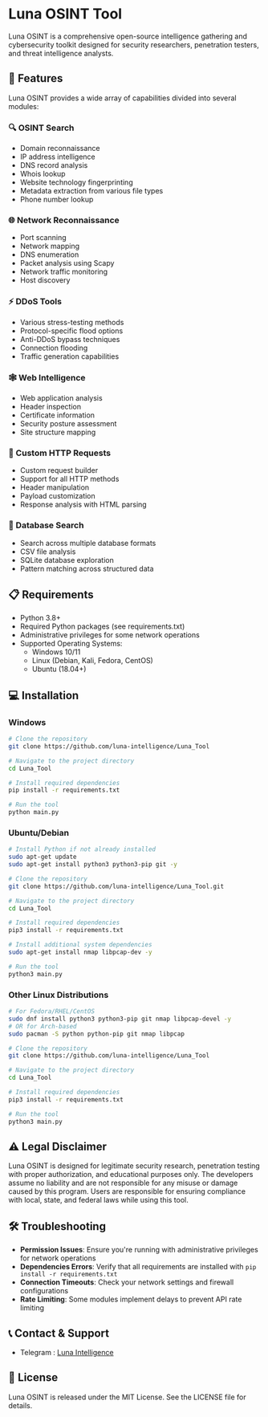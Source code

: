 # Luna OSINT Tool

Luna OSINT is a comprehensive open-source intelligence gathering and cybersecurity toolkit designed for security researchers, penetration testers, and threat intelligence analysts.

## 🌟 Features

Luna OSINT provides a wide array of capabilities divided into several modules:

### 🔍 OSINT Search
- Domain reconnaissance
- IP address intelligence
- DNS record analysis
- Whois lookup
- Website technology fingerprinting
- Metadata extraction from various file types
- Phone number lookup

### 🌐 Network Reconnaissance
- Port scanning
- Network mapping
- DNS enumeration
- Packet analysis using Scapy
- Network traffic monitoring
- Host discovery

### ⚡ DDoS Tools
- Various stress-testing methods
- Protocol-specific flood options
- Anti-DDoS bypass techniques
- Connection flooding
- Traffic generation capabilities

### 🕸️ Web Intelligence
- Web application analysis
- Header inspection
- Certificate information
- Security posture assessment
- Site structure mapping

### 🔄 Custom HTTP Requests
- Custom request builder
- Support for all HTTP methods
- Header manipulation
- Payload customization
- Response analysis with HTML parsing

### 💾 Database Search
- Search across multiple database formats
- CSV file analysis
- SQLite database exploration
- Pattern matching across structured data

## 📋 Requirements

- Python 3.8+
- Required Python packages (see requirements.txt)
- Administrative privileges for some network operations
- Supported Operating Systems:
  - Windows 10/11
  - Linux (Debian, Kali, Fedora, CentOS)
  - Ubuntu (18.04+)

## 💻 Installation

### Windows

```bash
# Clone the repository
git clone https://github.com/luna-intelligence/Luna_Tool

# Navigate to the project directory
cd Luna_Tool

# Install required dependencies
pip install -r requirements.txt

# Run the tool
python main.py
```

### Ubuntu/Debian

```bash
# Install Python if not already installed
sudo apt-get update
sudo apt-get install python3 python3-pip git -y

# Clone the repository
git clone https://github.com/luna-intelligence/Luna_Tool.git

# Navigate to the project directory
cd Luna_Tool

# Install required dependencies
pip3 install -r requirements.txt

# Install additional system dependencies
sudo apt-get install nmap libpcap-dev -y

# Run the tool
python3 main.py
```

### Other Linux Distributions

```bash
# For Fedora/RHEL/CentOS
sudo dnf install python3 python3-pip git nmap libpcap-devel -y
# OR for Arch-based
sudo pacman -S python python-pip git nmap libpcap

# Clone the repository
git clone https://github.com/luna-intelligence/Luna_Tool

# Navigate to the project directory
cd Luna_Tool

# Install required dependencies
pip3 install -r requirements.txt

# Run the tool
python3 main.py
```

## ⚠️ Legal Disclaimer

Luna OSINT is designed for legitimate security research, penetration testing with proper authorization, and educational purposes only. The developers assume no liability and are not responsible for any misuse or damage caused by this program. Users are responsible for ensuring compliance with local, state, and federal laws while using this tool.

## 🛠️ Troubleshooting

- **Permission Issues**: Ensure you're running with administrative privileges for network operations
- **Dependencies Errors**: Verify that all requirements are installed with `pip install -r requirements.txt`
- **Connection Timeouts**: Check your network settings and firewall configurations
- **Rate Limiting**: Some modules implement delays to prevent API rate limiting

## 📞 Contact & Support

- Telegram : [Luna Intelligence](https://t.me/luna_intelligence)

## 📄 License

Luna OSINT is released under the MIT License. See the LICENSE file for details.
